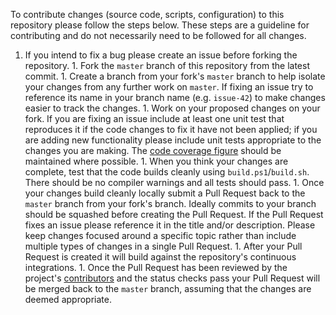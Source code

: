 To contribute changes (source code, scripts, configuration) to this repository please follow the steps below. These steps are a guideline for contributing and do not necessarily need to be followed for all changes.

   1. If you intend to fix a bug please create an issue before forking the repository.
    1. Fork the `master` branch of this repository from the latest commit.
    1. Create a branch from your fork's `master` branch to help isolate your changes from any further work on `master`. If fixing an issue try to reference its name in your branch name (e.g. `issue-42`) to make changes easier to track the changes.
    1. Work on your proposed changes on your fork. If you are fixing an issue include at least one unit test that reproduces it if the code changes to fix it have not been applied; if you are adding new functionality please include unit tests appropriate to the changes you are making. The [code coverage figure](https://codecov.io/gh/martincostello/browserstack-automate) should be maintained where possible.
    1. When you think your changes are complete, test that the code builds cleanly using `build.ps1`/`build.sh`. There should be no compiler warnings and all tests should pass.
    1. Once your changes build cleanly locally submit a Pull Request back to the `master` branch from your fork's branch. Ideally commits to your branch should be squashed before creating the Pull Request. If the Pull Request fixes an issue please reference it in the title and/or description. Please keep changes focused around a specific topic rather than include multiple types of changes in a single Pull Request.
    1. After your Pull Request is created it will build against the repository's continuous integrations.
    1. Once the Pull Request has been reviewed by the project's [contributors](https://github.com/martincostello/browserstack-automate/graphs/contributors) and the status checks pass your Pull Request will be merged back to the `master` branch, assuming that the changes are deemed appropriate.
